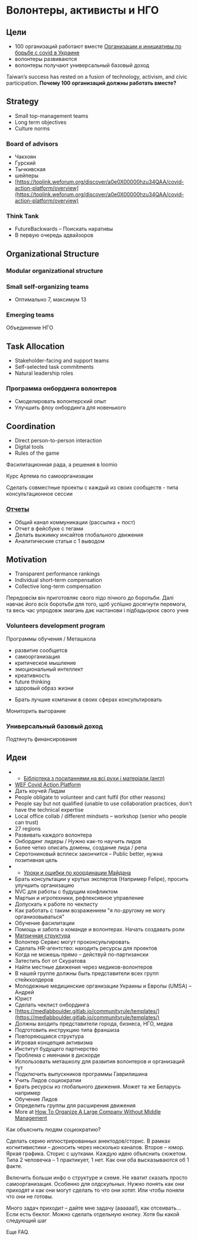 # Волонтеры, активисты и НГО

## Цели

* 100 организаций работают вместе [Организации и инициативы по борьбе с covid в Украине](https://docs.google.com/spreadsheets/d/10Yt17F3iB00pqf7DXrVjFYvW0qILdoHUajBujI_EGrQ/edit?usp=drive_web&ouid=106088990650229192528)
* волонтеры развиваются
* волонтеры получают универсальный базовый доход

Taiwan’s success has rested on a fusion of technology, activism, and civic participation. **Почему 100 организаций должны работать вместе?**

## Strategy

* Small top-management teams
* Long term objectives
* Culture norms

### Board of advisors

* Чакхоян
* Гурский
* Тычкивская
* шейперы
* [https://toplink.weforum.org/discover/a0e0X00000hzu34QAA/covid-action-platform/overview](https://toplink.weforum.org/discover/a0e0X00000hzu34QAA/covid-action-platform/overview)

### Think Tank

* FutureBackwards – Поискать наративы
* В первую очередь адвайзоров

## Organizational Structure

### Modular organizational structure

### Small self-organizing teams

* Оптимально 7, максимум 13

### Emerging teams

Объединение НГО

## Task Allocation

* Stakeholder-facing and support teams
* Self-selected task commitments
* Natural leadership roles

### Программа онбординга волонтеров

* Смоделировать волонтерский опыт 
* Улучшить флоу онбординга для новенького

## Coordination

* Direct person-to-person interaction
* Digital tools
* Rules of the game

Фасилитационная рада, а решения в loomio

Курс Артема по самоорганизации

Сделать совместные проекты с каждый из своих сообществ - типа консультационное сессии

### [Отчеты](../zviti/stopcovid-ua-n13.md)

* Общий канал коммуникации \(рассылка + пост\)
* Отчет в фейсбуке с тегами
* Делать выжимку инсайтов глобального движения
* Аналитические статьи с 1 выводом

## Motivation

* Transparent performance rankings
* Individual short-term compensation
* Collective long-term compensation

Передовсім він приготовляє свого підо пічного до боротьби. Далі навчає його всіх боротьби для того, щоб успішно досягнути перемоги, та весь час упродовж змагань дає настанови і підбадьорює свого учня

### Volunteers development program

Программы обучения / Меташкола

* развитие сообщетсв
* самоорганизация
* критическое мышление
* эмоциональный интеллект
* креативность
* future thinking
* здоровый образ жизни

+ Брать лучшие компании в своих сферах консультировать

Мониторить выгорание

### Универсальный базовый доход

Подтянуть финансирование

## Идеи

* * [Бібліотека з посиланнями на всі рухи і матеріали \(англ\)](https://coronavirustechhandbook.com/communities)
* [WEF Covid Action Platform](https://toplink.weforum.org/discover/a0e0X00000hzu34QAA/covid-action-platform/overview)
* Дать коучей Лидам
* People obligate to volunteer and cant fulfil \(for other reasons\)
* People say but not qualified \(unable to use collaboration practices, don't have the technical expertise
* Local office collab / different mindsets – workshop \(senior who people can trust\)
* 27 regions
* Развивать каждого волонтера
* Онбординг лидеры / Нужно как-то научить лидов
* Более четко описать домены, создание лида / репа
* Серотониновый всплеск закончится – Public better, нужна позитивная цель
* * [Уроки и ошибки по координации Майдана](https://rizzoma.com/topic/58b6486fca851222c97f5f30868d7408/0_b_6b0p_4s1t4/)
* Брать консультации у крутых экспертов \(Например Felipe\), просить улучшить организацию
* NVC для работы с будущим конфликтом
* Мартын и игротехники, рефлексивное управление
* Допускать к работе по чеклисту
* Как работать с таким возражением "я по-другому не могу организовываться"
* Обучение фасилитации
* Помощь и забота о команде и волонтерах. Начать создавать роли
* [Матричная структура](https://app.mural.co/t/seductive4559/m/seductive4559/1584954575906/bca4c9353968eebe74ac432bd90a35cd143acecf)
* Волонтер Сервис могут проконсультировать
* Сделать HR-агентство: находить ресурсы для проектов
* Когда не можешь прямо – действуй по-партизански
* Затестить бот от Скуратова
* Найти местные движения через медиков-волонтеров
* В нашей группе должны быть представители всех групп стейкхолдеров
* Молодежные медицинские организации Украины и Европы \(UMSA\) – Андрей
* Юрист
* Сделать чеклист онбординга
* [https://medlabboulder.gitlab.io/communityrule/templates/](https://medlabboulder.gitlab.io/communityrule/templates/)
* Должны входить представители города, бизнеса, НГО, медиа
* Подготовить инструкцию типа франшиза
* Повторяющаяся структура
* Игровая концепция активизма
* Институт будущего партнерство
* Проблема с именами в дискорде
* Использовать меташколу для развития волонтеров и организаций тут
* Подключить выпускников программы Гаврилишина
* Учить Лидов социократии
* Брать ресурсы из глобального движения. Может та же Беларусь например
* Обучение Лидов
* Определить группы для расширения движения
* More at [How To Organize A Large Company Without Middle Management](https://corporate-rebels.com/how-to-organize-a-large-organization-without-middle-management/)

Как объяснить людям социократию?

Сделать серию иллюстрированных анектодов/сторис. В рамках когнитивистики – доносить через несколько каналов. Второе – юмор. Яркая графика. Сторис с шутками. Каждую идею объяснить сюжетом. Типа 2 человечка – 1 практикует, 1 нет. Как они оба высказываются об 1 факте.

Включить больши инфо о структуре и схеме. Не хватит сказать просто самоорганизация. Особенно для олдскульных. Нужно понять как они приходят и как они могут сделать то что они хотят. Или чтобы поняли что они не готовы.

Много задач приходит – дайте мне задачу \(аааааа!\), как отсеивать... Если есть беклог. Можно сделать отдельную кнопку. Хотя бы какой следующий шаг

Еще FAQ.

